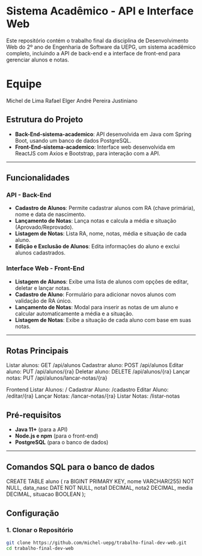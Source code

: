 # Sistema Acadêmico - API e Interface Web

Este repositório contém o trabalho final da disciplina de Desenvolvimento Web do 2º ano de Engenharia de Software da UEPG, um sistema acadêmico completo, incluindo a API de back-end e a interface de front-end para gerenciar alunos e notas.

# Equipe
Michel de Lima
Rafael Elger
André Pereira Justiniano

## Estrutura do Projeto

- **Back-End-sistema-academico**: API desenvolvida em Java com Spring Boot, usando um banco de dados PostgreSQL.
- **Front-End-sistema-academico**: Interface web desenvolvida em ReactJS com Axios e Bootstrap, para interação com a API.

---

## Funcionalidades

### API - Back-End
- **Cadastro de Alunos**: Permite cadastrar alunos com RA (chave primária), nome e data de nascimento.
- **Lançamento de Notas**: Lança notas e calcula a média e situação (Aprovado/Reprovado).
- **Listagem de Notas**: Lista RA, nome, notas, média e situação de cada aluno.
- **Edição e Exclusão de Alunos**: Edita informações do aluno e exclui alunos cadastrados.

### Interface Web - Front-End
- **Listagem de Alunos**: Exibe uma lista de alunos com opções de editar, deletar e lançar notas.
- **Cadastro de Aluno**: Formulário para adicionar novos alunos com validação de RA único.
- **Lançamento de Notas**: Modal para inserir as notas de um aluno e calcular automaticamente a média e a situação.
- **Listagem de Notas**: Exibe a situação de cada aluno com base em suas notas.

---

## Rotas Principais
Listar alunos: GET /api/alunos
Cadastrar aluno: POST /api/alunos
Editar aluno: PUT /api/alunos/{ra}
Deletar aluno: DELETE /api/alunos/{ra}
Lançar notas: PUT /api/alunos/lancar-notas/{ra}

Frontend
Listar Alunos: /
Cadastrar Aluno: /cadastro
Editar Aluno: /editar/{ra}
Lançar Notas: /lancar-notas/{ra}
Listar Notas: /listar-notas

## Pré-requisitos

- **Java 11+** (para a API)
- **Node.js e npm** (para o front-end)
- **PostgreSQL** (para o banco de dados)

---

## Comandos SQL para o banco de dados
CREATE TABLE aluno (
    ra BIGINT PRIMARY KEY,
    nome VARCHAR(255) NOT NULL,
    data_nasc DATE NOT NULL,
    nota1 DECIMAL,
    nota2 DECIMAL,
    media DECIMAL,
    situacao BOOLEAN
);

## Configuração

### 1. Clonar o Repositório

```bash
git clone https://github.com/michel-uepg/trabalho-final-dev-web.git
cd trabalho-final-dev-web
